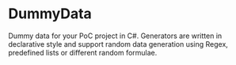 # DummyData

Dummy data for your PoC project in C#. Generators are written 
in declarative style and support random data generation using 
Regex, predefined lists or different random formulae.